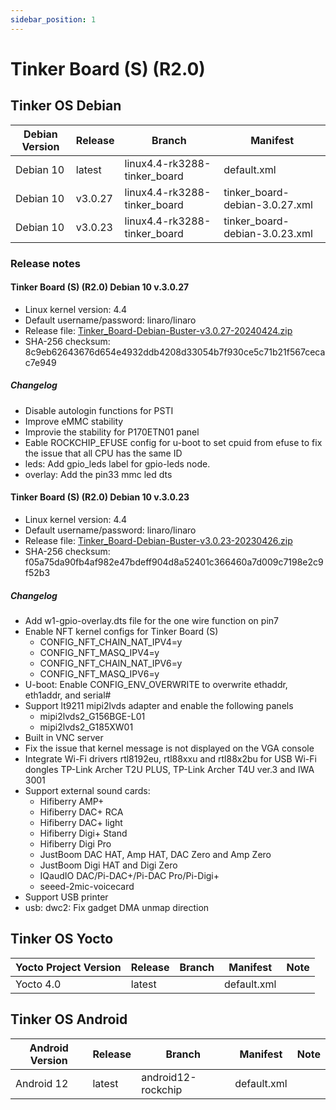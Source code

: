 ```yaml
---
sidebar_position: 1
---
```


# Tinker Board (S) (R2.0)
## Tinker OS Debian
|Debian Version|Release|Branch|Manifest|
|-|-|-|-|
|Debian 10|latest|linux4.4-rk3288-tinker_board|default.xml|
|Debian 10|v3.0.27|linux4.4-rk3288-tinker_board|tinker_board-debian-3.0.27.xml|
|Debian 10|v3.0.23|linux4.4-rk3288-tinker_board|tinker_board-debian-3.0.23.xml|

### Release notes
#### Tinker Board (S) (R2.0) Debian 10 v.3.0.27
- Linux kernel version: 4.4
- Default username/password: linaro/linaro
- Release file: [Tinker_Board-Debian-Buster-v3.0.27-20240424.zip](https://dlcdnets.asus.com/pub/ASUS/Embedded_IPC/Tinker%20Board%20R2.0/Tinker_Board-Debian-Buster-v3.0.27-20240424.zip?model=Tinker%20Board%20R2.0)
- SHA-256 checksum: 8c9eb62643676d654e4932ddb4208d33054b7f930ce5c71b21f567cecac7e949

##### Changelog
- Disable autologin functions for PSTI
- Improve eMMC stability
- Improvie the stability for P170ETN01 panel
- Eable ROCKCHIP_EFUSE config for u-boot to set cpuid from efuse to fix the issue that all CPU has the same ID
- leds: Add gpio_leds label for gpio-leds node.
- overlay: Add the pin33 mmc led dts

#### Tinker Board (S) (R2.0) Debian 10 v.3.0.23
- Linux kernel version: 4.4
- Default username/password: linaro/linaro
- Release file: [Tinker_Board-Debian-Buster-v3.0.23-20230426.zip](https://dlcdnets.asus.com/pub/ASUS/Embedded_IPC/Tinker%20Board%20R2.0/Tinker_Board-Debian-Buster-v3.0.23-20230426.zip?model=Tinker%20Board%20R2.0)
- SHA-256 checksum: f05a75da90fb4af982e47bdeff904d8a52401c366460a7d009c7198e2c9f52b3

##### Changelog
- Add w1-gpio-overlay.dts file for the one wire function on pin7
- Enable NFT kernel configs for Tinker Board (S)
  - CONFIG_NFT_CHAIN_NAT_IPV4=y
  - CONFIG_NFT_MASQ_IPV4=y
  - CONFIG_NFT_CHAIN_NAT_IPV6=y
  - CONFIG_NFT_MASQ_IPV6=y
- U-boot: Enable CONFIG_ENV_OVERWRITE to overwrite ethaddr, eth1addr, and serial#
- Support lt9211 mipi2lvds adapter and enable the following panels
  - mipi2lvds2_G156BGE-L01
  - mipi2lvds2_G185XW01
- Built in VNC server
- Fix the issue that kernel message is not displayed on the VGA console
- Integrate Wi-Fi drivers rtl8192eu, rtl88xxu and rtl88x2bu for USB Wi-Fi dongles TP-Link Archer T2U PLUS, TP-Link Archer T4U ver.3 and IWA 3001
- Support external sound cards:
  - Hifiberry AMP+
  - Hifiberry DAC+ RCA
  - Hifiberry DAC+ light
  - Hifiberry Digi+ Stand
  - Hifiberry Digi Pro
  - JustBoom DAC HAT, Amp HAT, DAC Zero and Amp Zero
  - JustBoom Digi HAT and Digi Zero
  - IQaudIO DAC/Pi-DAC+/Pi-DAC Pro/Pi-Digi+
  - seeed-2mic-voicecard
- Support USB printer
- usb: dwc2: Fix gadget DMA unmap direction

## Tinker OS Yocto
|Yocto Project Version|Release|Branch|Manifest|Note|
|-|-|-|-|-|
|Yocto 4.0|latest||default.xml||

## Tinker OS Android
|Android Version|Release|Branch|Manifest|Note|
|-|-|-|-|-|
|Android 12|latest|android12-rockchip|default.xml||
